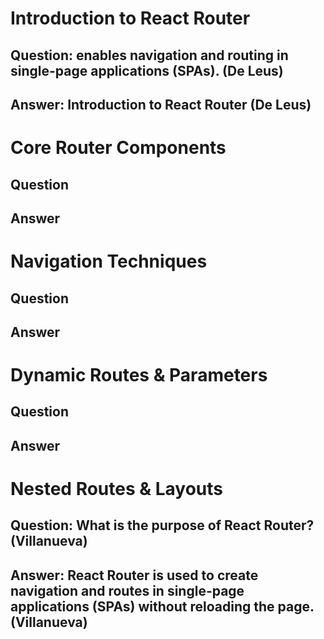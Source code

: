 # Introduction to React Router

## Question: enables navigation and routing in single-page applications (SPAs). (De Leus)

## Answer: Introduction to React Router (De Leus)




# Core Router Components

## Question

## Answer




# Navigation Techniques

## Question

## Answer




# Dynamic Routes & Parameters

## Question

## Answer




# Nested Routes & Layouts

## Question: What is the purpose of React Router? (Villanueva)

## Answer: React Router is used to create navigation and routes in single-page applications (SPAs) without reloading the page. (Villanueva) 